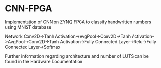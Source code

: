 # CNN-FPGA
Implementation of CNN on ZYNQ FPGA to classify handwritten numbers using MNIST database

Network
Conv2D->Tanh Activation->AvgPool->Conv2D->Tanh Activation->AvgPool->Conv2D->Tanh Activation->Fully Connected Layer->Relu->Fully Connected Layer->Softmax

Further information regarding architecture and number of LUTS can be found in the Hardware Documentation
